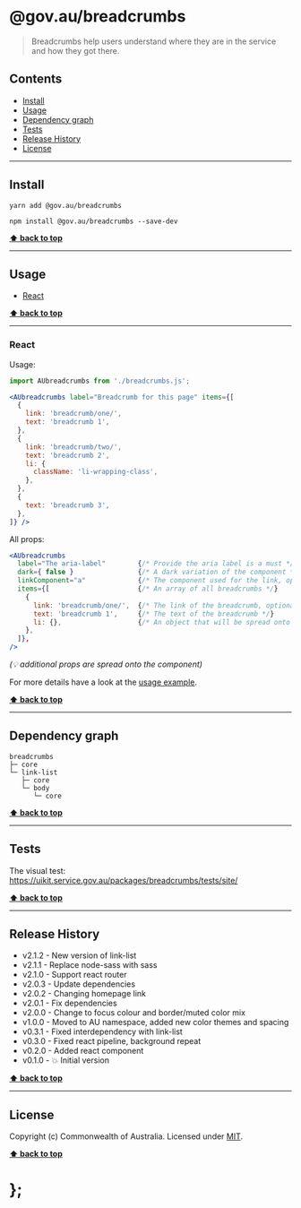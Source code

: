 @gov.au/breadcrumbs
============

> Breadcrumbs help users understand where they are in the service and how they got there.


## Contents

* [Install](#install)
* [Usage](#usage)
* [Dependency graph](#dependency-graph)
* [Tests](#tests)
* [Release History](#release-history)
* [License](#license)


----------------------------------------------------------------------------------------------------------------------------------------------------------------


## Install


```shell
yarn add @gov.au/breadcrumbs
```

```shell
npm install @gov.au/breadcrumbs --save-dev
```


**[⬆ back to top](#contents)**


----------------------------------------------------------------------------------------------------------------------------------------------------------------


## Usage


* [React](#react)


**[⬆ back to top](#contents)**


----------------------------------------------------------------------------------------------------------------------------------------------------------------


### React

Usage:

```jsx
import AUbreadcrumbs from './breadcrumbs.js';

<AUbreadcrumbs label="Breadcrumb for this page" items={[
  {
    link: 'breadcrumb/one/',
    text: 'breadcrumb 1',
  },
  {
    link: 'breadcrumb/two/',
    text: 'breadcrumb 2',
    li: {
      className: 'li-wrapping-class',
    },
  },
  {
    text: 'breadcrumb 3',
  },
]} />
```

All props:

```jsx
<AUbreadcrumbs
  label="The aria-label"        {/* Provide the aria label is a must */}
  dark={ false }                {/* A dark variation of the component */}
  linkComponent="a"             {/* The component used for the link, optional */}
  items={[                      {/* An array of all breadcrumbs */}
    {
      link: 'breadcrumb/one/',  {/* The link of the breadcrumb, optional */}
      text: 'breadcrumb 1',     {/* The text of the breadcrumb */}
      li: {},                   {/* An object that will be spread onto the <li> tag, optional */}
    },
  ]},
/>
```
_(💡 additional props are spread onto the component)_

For more details have a look at the [usage example](https://github.com/govau/uikit/tree/master/packages/breadcrumbs/tests/react/index.js).


**[⬆ back to top](#contents)**


----------------------------------------------------------------------------------------------------------------------------------------------------------------


## Dependency graph

```shell
breadcrumbs
├─ core
└─ link-list
   ├─ core
   └─ body
      └─ core
```


**[⬆ back to top](#contents)**


----------------------------------------------------------------------------------------------------------------------------------------------------------------


## Tests

The visual test: https://uikit.service.gov.au/packages/breadcrumbs/tests/site/


**[⬆ back to top](#contents)**


----------------------------------------------------------------------------------------------------------------------------------------------------------------


## Release History

* v2.1.2 - New version of link-list
* v2.1.1 - Replace node-sass with sass
* v2.1.0 - Support react router
* v2.0.3 - Update dependencies
* v2.0.2 - Changing homepage link
* v2.0.1 - Fix dependencies
* v2.0.0 - Change to focus colour and border/muted color mix
* v1.0.0 - Moved to AU namespace, added new color themes and spacing
* v0.3.1 - Fixed interdependency with link-list
* v0.3.0 - Fixed react pipeline, background repeat
* v0.2.0 - Added react component
* v0.1.0 - 💥 Initial version


**[⬆ back to top](#contents)**


----------------------------------------------------------------------------------------------------------------------------------------------------------------


## License

Copyright (c) Commonwealth of Australia.
Licensed under [MIT](https://raw.githubusercontent.com/govau/uikit/packages/core/master/LICENSE).


**[⬆ back to top](#contents)**

# };
